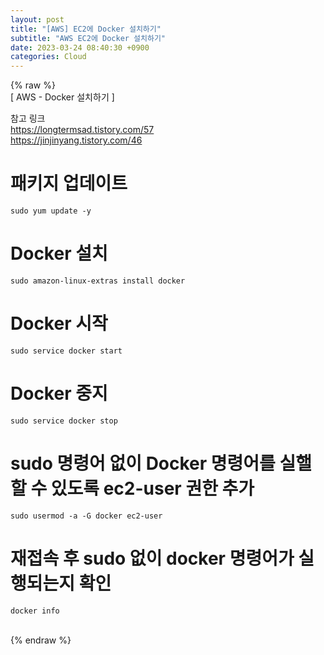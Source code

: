 ```yaml
---  
layout: post  
title: "[AWS] EC2에 Docker 설치하기"  
subtitle: "AWS EC2에 Docker 설치하기"  
date: 2023-03-24 08:40:30 +0900  
categories: Cloud  
---  
```

{% raw %}  
[ AWS - Docker 설치하기 ]  
  
참고 링크  
	https://longtermsad.tistory.com/57  
	https://jinjinyang.tistory.com/46  
  
# 패키지 업데이트  
	sudo yum update -y  
  
# Docker 설치  
	sudo amazon-linux-extras install docker  
  
# Docker 시작  
	sudo service docker start  
  
# Docker 중지  
	sudo service docker stop  
  
# sudo 명령어 없이 Docker 명령어를 실핼할 수 있도록 ec2-user 권한 추가  
	sudo usermod -a -G docker ec2-user  
  
# 재접속 후 sudo 없이 docker 명령어가 실행되는지 확인  
	docker info  
  
                                                                                                                                                                                                                                                                                                                                                                                                                                   
{% endraw %}